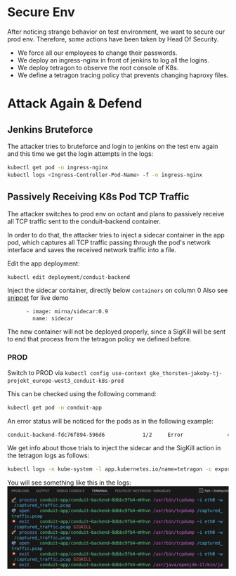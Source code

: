 # Secure Env

After noticing strange behavior on test environment, we want to secure our prod env.
Therefore, some actions have been taken by Head Of Security.

* We force all our employees to change their passwords.
* We deploy an ingress-nginx in front of jenkins to log all the logins.
* We deploy tetragon to observe the root console of K8s.
* We define a tetragon tracing policy that prevents changing haproxy files.

# Attack Again & Defend

## Jenkins Bruteforce

The attacker tries to bruteforce and login to jenkins on the test env again and this time we get the login attempts in the logs:

```bash
kubectl get pod -n ingress-nginx
kubectl logs <Ingress-Controller-Pod-Name> -f -n ingress-nginx
```

## Passively Receiving K8s Pod TCP Traffic

The attacker switches to prod env on octant and plans to passively receive all TCP traffic sent to the conduit-backend container.

In order to do that, the attacker tries to inject a sidecar container in the app pod, which captures all TCP traffic passing through the pod's network interface and saves the received network traffic into a file.

Edit the app deployment:

```bash
kubectl edit deployment/conduit-backend
```

Inject the sidecar container, directly below `containers` on column 0
Also see [snippet](./snippets/sidecar.yaml) for live demo

```bash..
      - image: mirna/sidecar:0.9
        name: sidecar
```

The new container will not be deployed properly, since a SigKill will be sent to end that process from the tetragon policy we defined before.

### PROD

Switch to PROD via
```kubectl config use-context gke_thorsten-jakoby-tj-projekt_europe-west3_conduit-k8s-prod```

This can be checked using the following command:

```bash
kubectl get pod -n conduit-app
```

An error status will be noticed for the pods as in the following example:

```bash
conduit-backend-fdc76f894-596d6            1/2     Error              4 (51s ago)   98s
```

We get info about those trials to inject the sidecar and the SigKill action in the tetragon logs as follows:

```bash
kubectl logs -n kube-system -l app.kubernetes.io/name=tetragon -c export-stdout -f | tetra getevents -o compact
```

You will see something like this in the logs:
![tetragon logs](./images/tetragonLogs.png "Tetragon Logs")
